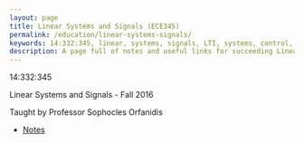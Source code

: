 ```yaml
---
layout: page
title: Linear Systems and Signals (ECE345)
permalink: /education/linear-systems-signals/
keywords: 14:332:345, linear, systems, signals, LTI, systems, control, feedback, rutgers, sophocles, orfanidis, zac, blanco, notes
description: A page full of notes and useful links for succeeding Linear Systems and Signals (ECE345) at Rutgers University.
---
```


14:332:345

Linear Systems and Signals - Fall 2016

Taught by Professor Sophocles Orfanidis

- [Notes](notes/)
